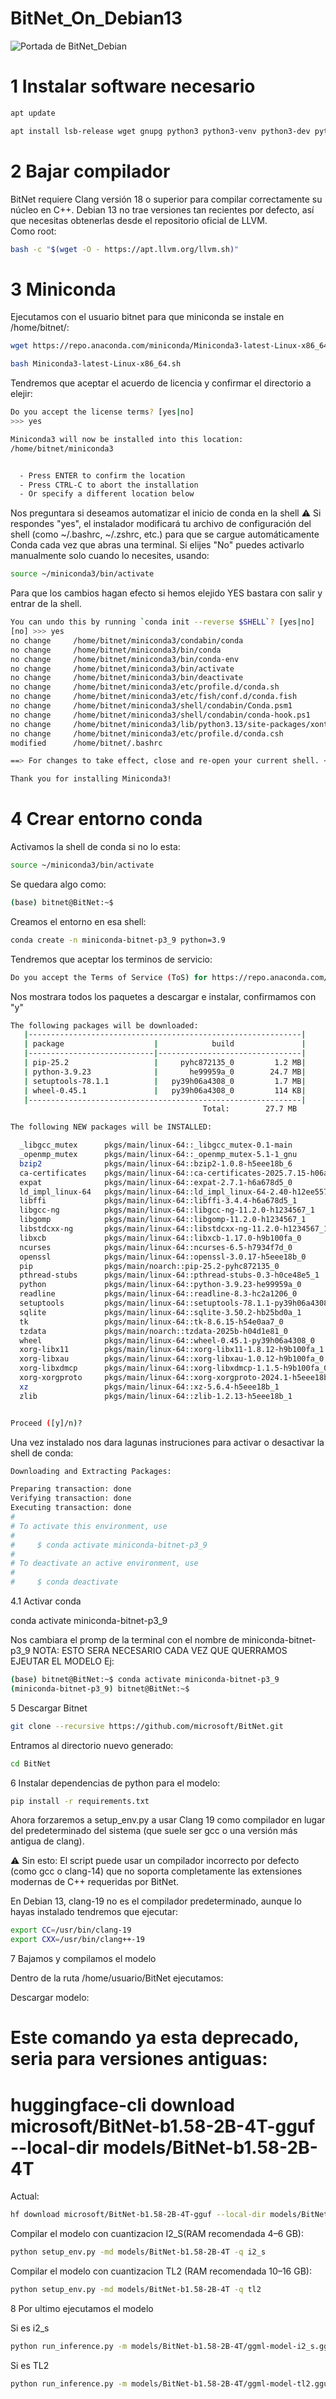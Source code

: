 # BitNet_On_Debian13

![Portada de BitNet_Debian](BitNet_Debian.png)


# 1 Instalar software necesario
```bash
apt update
```
```bash
apt install lsb-release wget gnupg python3 python3-venv python3-dev python3-pip build-essential cmake clang git curl
```
# 2 Bajar compilador
BitNet requiere Clang versión 18 o superior para compilar correctamente su núcleo en C++. Debian 13 no trae versiones tan recientes por defecto, así que necesitas obtenerlas desde el repositorio oficial de LLVM.	 
Como root:

```bash
bash -c "$(wget -O - https://apt.llvm.org/llvm.sh)"
```

# 3 Miniconda

Ejecutamos con el usuario bitnet para que miniconda se instale en /home/bitnet/:
```bash
wget https://repo.anaconda.com/miniconda/Miniconda3-latest-Linux-x86_64.sh
```
```bash
bash Miniconda3-latest-Linux-x86_64.sh
```

Tendremos que aceptar el acuerdo de licencia y confirmar el directorio a elejir:

```bash
Do you accept the license terms? [yes|no]
>>> yes

Miniconda3 will now be installed into this location:
/home/bitnet/miniconda3


  - Press ENTER to confirm the location
  - Press CTRL-C to abort the installation
  - Or specify a different location below
```

Nos preguntara si deseamos automatizar el inicio de conda en la shell
:warning: Si respondes "yes", el instalador modificará tu archivo de configuración del shell (como ~/.bashrc, ~/.zshrc, etc.) para que se cargue automáticamente Conda cada vez que abras una terminal.
Si elijes "No" puedes activarlo manualmente solo cuando lo necesites, usando:
```bash
source ~/miniconda3/bin/activate
```
Para que los cambios hagan efecto si hemos elejido YES bastara con salir y entrar de la shell.
```bash
You can undo this by running `conda init --reverse $SHELL`? [yes|no]
[no] >>> yes
no change     /home/bitnet/miniconda3/condabin/conda
no change     /home/bitnet/miniconda3/bin/conda
no change     /home/bitnet/miniconda3/bin/conda-env
no change     /home/bitnet/miniconda3/bin/activate
no change     /home/bitnet/miniconda3/bin/deactivate
no change     /home/bitnet/miniconda3/etc/profile.d/conda.sh
no change     /home/bitnet/miniconda3/etc/fish/conf.d/conda.fish
no change     /home/bitnet/miniconda3/shell/condabin/Conda.psm1
no change     /home/bitnet/miniconda3/shell/condabin/conda-hook.ps1
no change     /home/bitnet/miniconda3/lib/python3.13/site-packages/xontrib/conda.xsh
no change     /home/bitnet/miniconda3/etc/profile.d/conda.csh
modified      /home/bitnet/.bashrc

==> For changes to take effect, close and re-open your current shell. <==

Thank you for installing Miniconda3!
```

# 4 Crear entorno conda

Activamos la shell de conda si no lo esta:
```bash
source ~/miniconda3/bin/activate
```
Se quedara algo como:
```bash
(base) bitnet@BitNet:~$ 
```
Creamos el entorno en esa shell:
```bash
conda create -n miniconda-bitnet-p3_9 python=3.9
```

Tendremos que aceptar los terminos de servicio:
```bash
Do you accept the Terms of Service (ToS) for https://repo.anaconda.com/pkgs/main? [(a)ccept/(r)eject/(v)iew]: a
```
Nos mostrara todos los paquetes a descargar e instalar, confirmamos con "y"
```bash
The following packages will be downloaded:
   |-------------------------------------------------------------|
   | package                    |            build               |
   |----------------------------|--------------------------------|
   | pip-25.2                   |     pyhc872135_0         1.2 MB|
   | python-3.9.23              |       he99959a_0        24.7 MB|
   | setuptools-78.1.1          |   py39h06a4308_0         1.7 MB|
   | wheel-0.45.1               |   py39h06a4308_0         114 KB|
   |-------------------------------------------------------------|
                                           Total:        27.7 MB

The following NEW packages will be INSTALLED:

  _libgcc_mutex      pkgs/main/linux-64::_libgcc_mutex-0.1-main
  _openmp_mutex      pkgs/main/linux-64::_openmp_mutex-5.1-1_gnu
  bzip2              pkgs/main/linux-64::bzip2-1.0.8-h5eee18b_6
  ca-certificates    pkgs/main/linux-64::ca-certificates-2025.7.15-h06a4308_0
  expat              pkgs/main/linux-64::expat-2.7.1-h6a678d5_0
  ld_impl_linux-64   pkgs/main/linux-64::ld_impl_linux-64-2.40-h12ee557_0
  libffi             pkgs/main/linux-64::libffi-3.4.4-h6a678d5_1
  libgcc-ng          pkgs/main/linux-64::libgcc-ng-11.2.0-h1234567_1
  libgomp            pkgs/main/linux-64::libgomp-11.2.0-h1234567_1
  libstdcxx-ng       pkgs/main/linux-64::libstdcxx-ng-11.2.0-h1234567_1
  libxcb             pkgs/main/linux-64::libxcb-1.17.0-h9b100fa_0
  ncurses            pkgs/main/linux-64::ncurses-6.5-h7934f7d_0
  openssl            pkgs/main/linux-64::openssl-3.0.17-h5eee18b_0
  pip                pkgs/main/noarch::pip-25.2-pyhc872135_0
  pthread-stubs      pkgs/main/linux-64::pthread-stubs-0.3-h0ce48e5_1
  python             pkgs/main/linux-64::python-3.9.23-he99959a_0
  readline           pkgs/main/linux-64::readline-8.3-hc2a1206_0
  setuptools         pkgs/main/linux-64::setuptools-78.1.1-py39h06a4308_0
  sqlite             pkgs/main/linux-64::sqlite-3.50.2-hb25bd0a_1
  tk                 pkgs/main/linux-64::tk-8.6.15-h54e0aa7_0
  tzdata             pkgs/main/noarch::tzdata-2025b-h04d1e81_0
  wheel              pkgs/main/linux-64::wheel-0.45.1-py39h06a4308_0
  xorg-libx11        pkgs/main/linux-64::xorg-libx11-1.8.12-h9b100fa_1
  xorg-libxau        pkgs/main/linux-64::xorg-libxau-1.0.12-h9b100fa_0
  xorg-libxdmcp      pkgs/main/linux-64::xorg-libxdmcp-1.1.5-h9b100fa_0
  xorg-xorgproto     pkgs/main/linux-64::xorg-xorgproto-2024.1-h5eee18b_1
  xz                 pkgs/main/linux-64::xz-5.6.4-h5eee18b_1
  zlib               pkgs/main/linux-64::zlib-1.2.13-h5eee18b_1


Proceed ([y]/n)?
```

Una vez instalado nos dara lagunas instruciones para activar o desactivar la shell de conda:
```bash
Downloading and Extracting Packages:

Preparing transaction: done
Verifying transaction: done
Executing transaction: done
#
# To activate this environment, use
#
#     $ conda activate miniconda-bitnet-p3_9
#
# To deactivate an active environment, use
#
#     $ conda deactivate
```
4.1 Activar conda

conda activate miniconda-bitnet-p3_9

Nos cambiara el promp de la terminal  con el nombre de miniconda-bitnet-p3_9
NOTA: ESTO SERA NECESARIO CADA VEZ QUE QUERRAMOS EJEUTAR EL MODELO
Ej:
```bash
(base) bitnet@BitNet:~$ conda activate miniconda-bitnet-p3_9
(miniconda-bitnet-p3_9) bitnet@BitNet:~$
```
5 Descargar Bitnet 
```bash
git clone --recursive https://github.com/microsoft/BitNet.git
```
Entramos al directorio nuevo generado: 
```bash
cd BitNet
```
6 Instalar dependencias de python para el modelo:
```bash
pip install -r requirements.txt
```
Ahora forzaremos a setup_env.py a usar Clang 19 como compilador en lugar del predeterminado del sistema (que suele ser gcc o una versión más antigua de clang).

⚠️ Sin esto:
El script puede usar un compilador incorrecto por defecto (como gcc o clang-14) que no soporta completamente las extensiones modernas de C++ requeridas por BitNet.

En Debian 13, clang-19 no es el compilador predeterminado, aunque lo hayas instalado tendremos que ejecutar:
```bash
export CC=/usr/bin/clang-19
export CXX=/usr/bin/clang++-19
```
7 Bajamos y compilamos el modelo 

Dentro de la ruta /home/usuario/BitNet ejecutamos: 

Descargar modelo:
# Este comando ya esta deprecado, seria para versiones antiguas:
# huggingface-cli download microsoft/BitNet-b1.58-2B-4T-gguf --local-dir models/BitNet-b1.58-2B-4T
Actual:
```bash
hf download microsoft/BitNet-b1.58-2B-4T-gguf --local-dir models/BitNet-b1.58-2B-4T
```

Compilar el modelo con cuantizacion I2_S(RAM recomendada 4–6 GB):
```bash
python setup_env.py -md models/BitNet-b1.58-2B-4T -q i2_s
```
Compilar el modelo con cuantizacion TL2 (RAM recomendada 10–16 GB):
```bash
python setup_env.py -md models/BitNet-b1.58-2B-4T -q tl2
```
8 Por ultimo ejecutamos el modelo

Si es i2_s
```bash
python run_inference.py -m models/BitNet-b1.58-2B-4T/ggml-model-i2_s.gguf -cnv -p "lo que le queramos preguntar"
```
Si es TL2
```bash
python run_inference.py -m models/BitNet-b1.58-2B-4T/ggml-model-tl2.gguf -cnv -p "lo que le queramos preguntar"
```